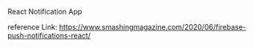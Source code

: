 React Notification App

reference Link: https://www.smashingmagazine.com/2020/06/firebase-push-notifications-react/
